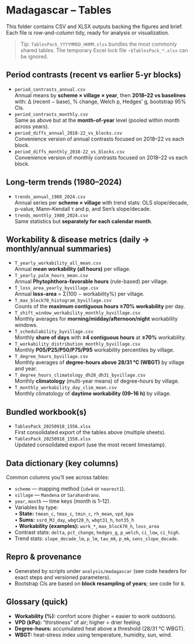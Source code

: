 # Madagascar – Tables

This folder contains CSV and XLSX outputs backing the figures and brief. Each
file is row-and-column tidy, ready for analysis or visualization.

> Tip: `TablesPack_YYYYMMDD_HHMM.xlsx` bundles the most commonly shared tables.
> The temporary Excel lock file `~$TablesPack_*.xlsx` can be ignored.

## Period contrasts (recent vs earlier 5-yr blocks)
- `period_contrasts_annual.csv`  
  Annual means by **scheme × village × year**, then **2018–22 vs baselines** with:
  Δ (recent − base), % change, Welch p, Hedges’ g, bootstrap 95% CIs.
- `period_contrasts_monthly.csv`  
  Same as above but at the **month-of-year** level (pooled within month across years).
- `period_diffs_annual_2018-22_vs_blocks.csv`  
  Convenience version of annual contrasts focused on 2018–22 vs each block.
- `period_diffs_monthly_2018-22_vs_blocks.csv`  
  Convenience version of monthly contrasts focused on 2018–22 vs each block.

## Long-term trends (1980–2024)
- `trends_annual_1980_2024.csv`  
  Annual series per **scheme × village** with trend stats: OLS slope/decade,
  p-value, Mann–Kendall τ and p, and Sen’s slope/decade.
- `trends_monthly_1980_2024.csv`  
  Same statistics but **separately for each calendar month**.

## Workability & disease metrics (daily → monthly/annual summaries)
- `T_yearly_workability_all_mean.csv`  
  Annual **mean workability (all hours)** per village.
- `T_yearly_palm_hours_mean.csv`  
  Annual **Phytophthora-favorable hours** (rule-based) per village.
- `T_loss_area_yearly_byvillage.csv`  
  Annual **loss-area** = Σ(100 − workability%) per village.
- `T_max_block70_histogram_byvillage.csv`  
  Counts of the **maximum contiguous hours ≥70% workability** per day.
- `T_shift_window_workability_monthly_byvillage.csv`  
  Monthly averages for **morning/midday/afternoon/night** workability windows.
- `T_schedulability_byvillage.csv`  
  Monthly **share of days** with **≥4 contiguous hours** at **≥70%** workability.
- `T_workability_distribution_monthly_byvillage.csv`  
  Monthly **P05/P25/P50/P75/P95** workability percentiles by village.
- `T_degree_hours_byvillage.csv`  
  Monthly averages of **degree-hours above 28/31 °C (WBGT)** by village and year.
- `T_degree_hours_climatology_dh28_dh31_byvillage.csv`  
  Monthly **climatology** (multi-year means) of degree-hours by village.
- `T_monthly_workability_day_clim_mean.csv`  
  Monthly climatology of **daytime workability (09–16 h)** by village.

## Bundled workbook(s)
- `TablesPack_20250918_1556.xlsx`  
  First consolidated export of the tables above (multiple sheets).
- `TablesPack_20250918_1558.xlsx`  
  Updated consolidated export (use the most recent timestamp).

## Data dictionary (key columns)
Common columns you’ll see across tables:
- `scheme` — mapping method (`idw4` or `nearest1`).
- `village` — `Mandena` or `Sarahandrano`.
- `year`, `month` — time keys (month is 1–12).
- Variables by type:  
  • **State:** `tmean_c`, `tmax_c`, `tmin_c`, `rh_mean`, `vpd_kpa`  
  • **Sums:** `ssrd_MJ_day`, `wbgt28_h`, `wbgt31_h`, `hot35_h`  
  • **Workability (examples):** `work_*`, `max_block70_h`, `loss_area`  
- Contrast stats: `delta`, `pct_change`, `hedges_g`, `p_welch`, `ci_low`, `ci_high`.
- Trend stats: `slope_decade_lm`, `p_lm`, `tau_mk`, `p_mk`, `sens_slope_decade`.

## Repro & provenance
- Generated by scripts under `analysis/madagascar` (see code headers for exact
  steps and versioned parameters).
- Bootstrap CIs are based on **block resampling of years**; see code for `B`.

## Glossary (quick)
- **Workability (%):** comfort score (higher = easier to work outdoors).  
- **VPD (kPa):** “thirstiness” of air; higher = drier feeling.  
- **Degree-hours:** accumulated heat above a threshold (28/31 °C WBGT).  
- **WBGT:** heat-stress index using temperature, humidity, sun, wind.


